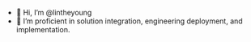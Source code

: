 - 👋 Hi, I’m @lintheyoung
- 👀 I’m proficient in solution integration, engineering deployment, and implementation.

<!---
lintheyoung/lintheyoung is a ✨ special ✨ repository because its `README.md` (this file) appears on your GitHub profile.
You can click the Preview link to take a look at your changes.
--->
